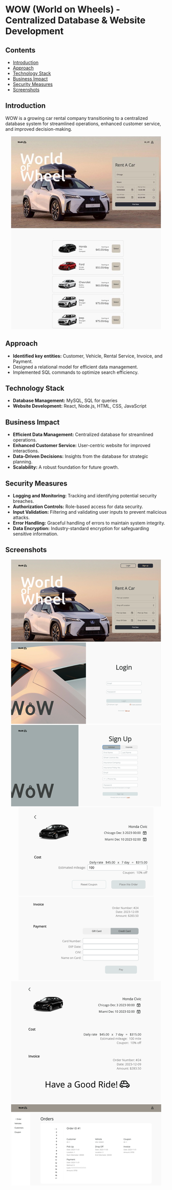 # WOW (World on Wheels) - Centralized Database & Website Development

## Contents

- <a href="#introduction">Introduction</a>
- <a href="#approach">Approach</a>
- <a href="#technology-stack">Technology Stack</a>
- <a href="#business-impact">Business Impact</a>
- <a href="#security-measures">Security Measures</a>
- <a href="#screenshots">Screenshots</a>


## Introduction

WOW is a growing car rental company transitioning to a centralized database system for streamlined operations, enhanced customer service, and improved decision-making.

<p align="center">
<img src="image/landing.jpg"/>
</p>


## Approach

- **Identified key entities:** Customer, Vehicle, Rental Service, Invoice, and Payment.
- Designed a relational model for efficient data management.
- Implemented SQL commands to optimize search efficiency.

## Technology Stack

- **Database Management:** MySQL, SQL for queries
- **Website Development:** React, Node.js, HTML, CSS, JavaScript

## Business Impact

- **Efficient Data Management:** Centralized database for streamlined operations.
- **Enhanced Customer Service:** User-centric website for improved interactions.
- **Data-Driven Decisions:** Insights from the database for strategic planning.
- **Scalability:** A robust foundation for future growth.

## Security Measures

- **Logging and Monitoring:** Tracking and identifying potential security breaches.
- **Authorization Controls:** Role-based access for data security.
- **Input Validation:** Filtering and validating user inputs to prevent malicious attacks.
- **Error Handling:** Graceful handling of errors to maintain system integrity.
- **Data Encryption:** Industry-standard encryption for safeguarding sensitive information.

## Screenshots

<p align="center">
  <img src="image/home.png"/>
  <img src="image/login.png"/>
  <img src="image/sign up.png"/>
  <img src="image/fee.png"/>
  <img src="image/invoice.png"/>
  <img src="image/complete.png"/>
  <img src="image/manage.png"/>
</p>
